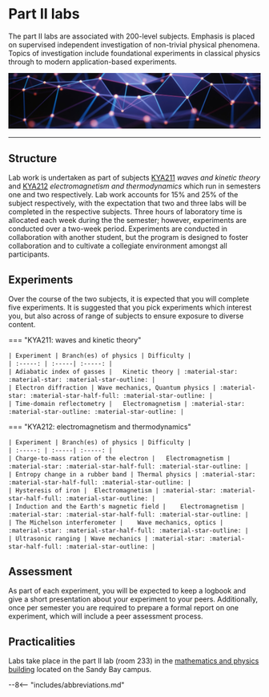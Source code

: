 # Part II labs

The part II labs are associated with 200-level subjects. Emphasis is placed on supervised independent investigation of non-trivial physical phenomena. Topics of investigation include foundational experiments in classical physics through to modern application-based experiments.

![](images/index-header.jpg)

---

## Structure

Lab work is undertaken as part of subjects [KYA211](https://www.utas.edu.au/courses/cse/units/kya211-waves-and-kinetic-theory) *waves and kinetic theory* and [KYA212](https://www.utas.edu.au/courses/cse/units/kya212-electromagnetism-and-thermodynamics) *electromagnetism and thermodynamics* which run in semesters one and two respectively. Lab work accounts for 15% and 25% of the subject respectively, with the expectation that two and three labs will be completed in the respective subjects. Three hours of laboratory time is allocated each week during the the semester; however, experiments are conducted over a two-week period. Experiments are conducted in collaboration with another student, but the program is designed to foster collaboration and to cultivate a collegiate environment amongst all participants.

## Experiments

Over the course of the two subjects, it is expected that you will complete five experiments. It is suggested that you pick experiments which interest you, but also across of range of subjects to ensure exposure to diverse content.

=== "KYA211: waves and kinetic theory"

    | Experiment | Branch(es) of physics | Difficulty |
    | :-----: | :-----| :-----: |
    | Adiabatic index of gasses |	Kinetic theory | :material-star: :material-star: :material-star-outline: |
    | Electron diffraction | Wave mechanics, Quantum physics | :material-star: :material-star-half-full: :material-star-outline: |
    | Time-domain reflectometry |	Electromagnetism | :material-star: :material-star-outline: :material-star-outline: |


=== "KYA212: electromagnetism and thermodynamics"

    | Experiment | Branch(es) of physics | Difficulty |
    | :-----: | :-----| :-----: |
    | Charge-to-mass ration of the electron |	Electromagnetism | :material-star: :material-star-half-full: :material-star-outline: |
    | Entropy change in a rubber band |	Thermal physics | :material-star: :material-star-half-full: :material-star-outline: |
    | Hysteresis of iron |	Electromagnetism | :material-star: :material-star-half-full: :material-star-outline: |
    | Induction and the Earth's magnetic field |	Electromagnetism | :material-star: :material-star-half-full: :material-star-outline: |
    | The Michelson interferometer |	Wave mechanics, optics | :material-star: :material-star-half-full: :material-star-outline: |
    | Ultrasonic ranging | Wave mechanics | :material-star: :material-star-half-full: :material-star-outline: |

## Assessment
As part of each experiment, you will be expected to keep a logbook and give a short presentation about your experiment to your peers. Additionally, once per semester you are required to prepare a formal report on one experiment, which will include a peer assessment process.

## Practicalities
Labs take place in the part II lab (room 233) in the [mathematics and physics building](https://www.openstreetmap.org/way/23959304) located on the Sandy Bay campus.

--8<-- "includes/abbreviations.md"
